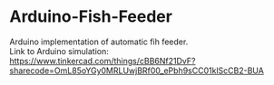 # Arduino-Fish-Feeder
Arduino implementation of automatic fih feeder.
<br>
Link to Arduino simulation:
<br>
https://www.tinkercad.com/things/cBB6Nf21DvF?sharecode=OmL85oYGy0MRLUwjBRf00_ePbh9sCC01klScCB2-BUA